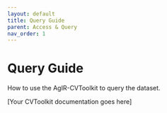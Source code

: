 ```yaml
---
layout: default
title: Query Guide
parent: Access & Query
nav_order: 1
---
```


# Query Guide

How to use the AgIR-CVToolkit to query the dataset.

[Your CVToolkit documentation goes here]